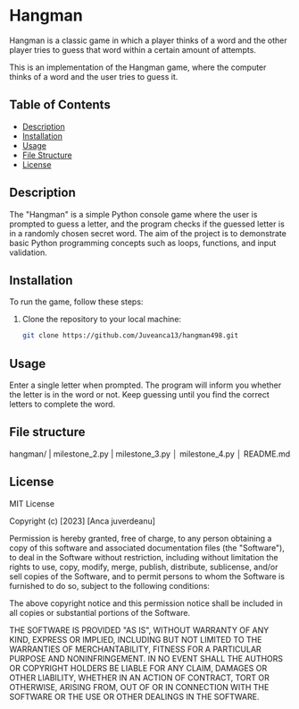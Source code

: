 # Hangman

Hangman is a classic game in which a player thinks of a word and the other player tries to guess that word within a certain amount of attempts.

This is an implementation of the Hangman game, where the computer thinks of a word and the user tries to guess it. 

## Table of Contents

- [Description](#description)
- [Installation](#installation)
- [Usage](#usage)
- [File Structure](#file-structure)
- [License](#license)

## Description

The "Hangman" is a simple Python console game where the user is prompted to guess a letter, and the program checks if the guessed letter is in a randomly chosen secret word. The aim of the project is to demonstrate basic Python programming concepts such as loops, functions, and input validation.

## Installation

To run the game, follow these steps:

1. Clone the repository to your local machine:

   ```bash
   git clone https://github.com/Juveanca13/hangman498.git

## Usage
Enter a single letter when prompted.
The program will inform you whether the letter is in the word or not.
Keep guessing until you find the correct letters to complete the word.

## File structure
hangman/
|   milestone_2.py
|   milestone_3.py
│   milestone_4.py
│   README.md

## License 

MIT License

Copyright (c) [2023] [Anca juverdeanu]

Permission is hereby granted, free of charge, to any person obtaining a copy of this software and associated documentation files (the "Software"), to deal in the Software without restriction, including without limitation the rights to use, copy, modify, merge, publish, distribute, sublicense, and/or sell copies of the Software, and to permit persons to whom the Software is furnished to do so, subject to the following conditions:

The above copyright notice and this permission notice shall be included in all copies or substantial portions of the Software.

THE SOFTWARE IS PROVIDED "AS IS", WITHOUT WARRANTY OF ANY KIND, EXPRESS OR IMPLIED, INCLUDING BUT NOT LIMITED TO THE WARRANTIES OF MERCHANTABILITY, FITNESS FOR A PARTICULAR PURPOSE AND NONINFRINGEMENT. IN NO EVENT SHALL THE
AUTHORS OR COPYRIGHT HOLDERS BE LIABLE FOR ANY CLAIM, DAMAGES OR OTHER LIABILITY, WHETHER IN AN ACTION OF CONTRACT, TORT OR OTHERWISE, ARISING FROM, OUT OF OR IN CONNECTION WITH THE SOFTWARE OR THE USE OR OTHER DEALINGS IN THE SOFTWARE.




